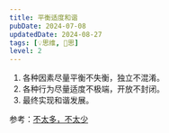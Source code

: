 ```yaml
---
title: 平衡适度和谐
pubDate: 2024-07-08
updatedDate: 2024-08-27
tags: [💡思维, 🤔思]
level: 2
---
```


1. 各种因素尽量平衡不失衡，独立不混淆。
2. 各种行为尽量适度不极端，开放不封闭。
3. 最终实现和谐发展。

参考：[不太多，不太少](https://book.douban.com/subject/30210901/)
